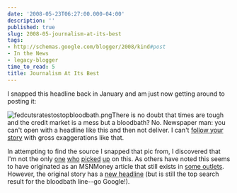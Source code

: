 ```yaml
---
date: '2008-05-23T06:27:00.000-04:00'
description: ''
published: true
slug: 2008-05-journalism-at-its-best
tags:
- http://schemas.google.com/blogger/2008/kind#post
- In the News
- legacy-blogger
time_to_read: 5
title: Journalism At Its Best
---
```


I snapped this headline back in January and am just now getting around to posting it:


![fedcutsratestostopbloodbath.png](fedcutsratestostopbloodbath.png)There is no doubt that times are tough and the credit market is a mess but a bloodbath? No. Newspaper man: you can't open with a headline like this and then not deliver. I can't [follow your story](http://www.youtube.com/watch?v=NVcyPPAwoGA) with gross exaggerations like that.

In attempting to find the source I snapped that pic from, I discovered that I'm not the only [one](http://www.upstateforums.com/phpBB2/viewtopic,p,67840.html#67840) [who](http://bankergirl.com/archives/55) [picked](http://www.scsv.nevada.edu/~anzalone/blog2/archives/000196.html) [up](http://destrukto.livejournal.com/296626.html) on this. As others have noted this seems to have originated as an MSNMoney article that still exists in [some outlets](http://finance.ingter.net/content/view/400/1/). However, the original story has a [new headline](http://articles.moneycentral.msn.com/Investing/Dispatch/080122markets.aspx) (but is still the top search result for the bloodbath line--go Google!).